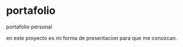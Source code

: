 # portafolio
portafolio personal  

en este proyecto es mi forma de presentacion para que me conozcan. 
